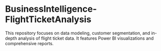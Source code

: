 # BusinessIntelligence-FlightTicketAnalysis
This repository focuses on data modeling, customer segmentation, and in-depth analysis of flight ticket data. It features Power BI visualizations and comprehensive reports.
